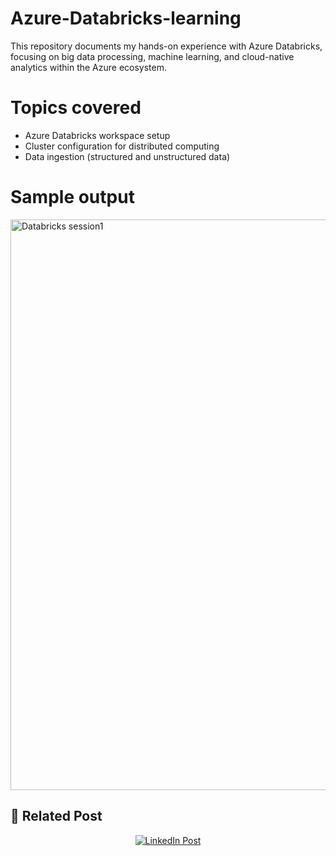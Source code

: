 # Azure-Databricks-learning
This repository documents my hands-on experience with Azure Databricks, focusing on big data processing, machine learning, and cloud-native analytics within the Azure ecosystem.

# Topics covered
- Azure Databricks workspace setup
- Cluster configuration for distributed computing
- Data ingestion (structured and unstructured data)

# Sample output

<img width="913" alt="Databricks session1" src="https://github.com/user-attachments/assets/ce490d58-8871-4f87-86b8-36f25cf13a4d" />



## 🔗 Related Post

<p align="center">
  <a href="https://www.linkedin.com/posts/ufuoma-ibude_azure-azuredatabricks-cloudcomputing-activity-7325055977861402624-8qRF?utm_source=share&utm_medium=member_desktop&rcm=ACoAACneqQ4B62VBtILp95lxqJ_qcXAgGi665pA">
    <img src="https://img.shields.io/badge/View%20on-LinkedIn-blue?logo=linkedin" alt="LinkedIn Post" />
  </a>
</p>


